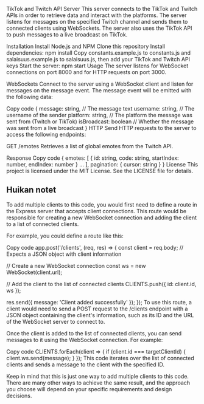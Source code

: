TikTok and Twitch API Server
This server connects to the TikTok and Twitch APIs in order to retrieve data and interact with the platforms. The server listens for messages on the specified Twitch channel and sends them to connected clients using WebSockets. The server also uses the TikTok API to push messages to a live broadcast on TikTok.

Installation
Install Node.js and NPM
Clone this repository
Install dependencies: npm install
Copy constants.example.js to constants.js and salaisuus.example.js to salaisuus.js, then add your TikTok and Twitch API keys
Start the server: npm start
Usage
The server listens for WebSocket connections on port 8000 and for HTTP requests on port 3000.

WebSockets
Connect to the server using a WebSocket client and listen for messages on the message event. The message event will be emitted with the following data:

Copy code
{
message: string, // The message text
username: string, // The username of the sender
platform: string, // The platform the message was sent from (Twitch or TikTok)
isBroadcast: boolean // Whether the message was sent from a live broadcast
}
HTTP
Send HTTP requests to the server to access the following endpoints:

GET /emotes
Retrieves a list of global emotes from the Twitch API.

Response
Copy code
{
emotes: [
{
id: string,
code: string,
startIndex: number,
endIndex: number
}
...
],
pagination: {
cursor: string
}
}
License
This project is licensed under the MIT License. See the LICENSE file for details.

## Huikan notet

To add multiple clients to this code, you would first need to define a route in the Express server that accepts client connections. This route would be responsible for creating a new WebSocket connection and adding the client to a list of connected clients.

For example, you could define a route like this:

Copy code
app.post('/clients', (req, res) => {
const client = req.body; // Expects a JSON object with client information

// Create a new WebSocket connection
const ws = new WebSocket(client.url);

// Add the client to the list of connected clients
CLIENTS.push({
id: client.id,
ws
});

res.send({ message: 'Client added successfully' });
});
To use this route, a client would need to send a POST request to the /clients endpoint with a JSON object containing the client's information, such as its ID and the URL of the WebSocket server to connect to.

Once the client is added to the list of connected clients, you can send messages to it using the WebSocket connection. For example:

Copy code
CLIENTS.forEach(client => {
if (client.id === targetClientId) {
client.ws.send(message);
}
});
This code iterates over the list of connected clients and sends a message to the client with the specified ID.

Keep in mind that this is just one way to add multiple clients to this code. There are many other ways to achieve the same result, and the approach you choose will depend on your specific requirements and design decisions.
